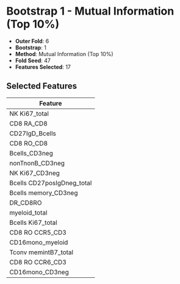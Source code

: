 # Bootstrap 1 - Mutual Information (Top 10%)

- **Outer Fold**: 6
- **Bootstrap**: 1
- **Method**: Mutual Information (Top 10%)
- **Fold Seed**: 47
- **Features Selected**: 17

## Selected Features

| Feature |
|---------|
| NK Ki67_total |
| CD8 RA_CD8 |
| CD27IgD_Bcells |
| CD8 RO_CD8 |
| Bcells_CD3neg |
| nonTnonB_CD3neg |
| NK Ki67_CD3neg |
| Bcells CD27posIgDneg_total |
| Bcells memory_CD3neg |
| DR_CD8RO |
| myeloid_total |
| Bcells Ki67_total |
| CD8 RO CCR5_CD3 |
| CD16mono_myeloid |
| Tconv memintB7_total |
| CD8 RO CCR6_CD3 |
| CD16mono_CD3neg |
